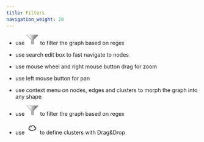 ```yaml
---
title: Filters
navigation_weight: 20
---
```


- use ![](Screenshots/Filter.png) to filter the graph based on regex

- use search edit box to fast navigate to nodes 
- use mouse wheel and right mouse button drag for zoom 
- use left mouse button for pan 
- use context menu on nodes, edges and clusters to morph the graph into any shape 
- use ![](Screenshots/Filter.png) to filter the graph based on regex
- use ![](Screenshots/Clusters.png) to define clusters with Drag&Drop


